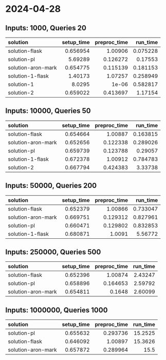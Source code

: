 # 2024-04-28

## Inputs: 1000, Queries 20

| solution           |   setup_time |   preproc_time |   run_time |
|:-------------------|-------------:|---------------:|-----------:|
| solution-flask     |     0.656954 |       1.00906  |   0.075228 |
| solution-pl        |     5.69289  |       0.126272 |   0.17553  |
| solution-aron-mark |     0.654775 |       0.115139 |   0.181153 |
| solution-1-flask   |     1.40173  |       1.07257  |   0.258949 |
| solution-1         |     8.0295   |       1e-06    |   0.582817 |
| solution-2         |     0.659022 |       0.413697 |   1.17154  |

## Inputs: 10000, Queries 50

| solution           |   setup_time |   preproc_time |   run_time |
|:-------------------|-------------:|---------------:|-----------:|
| solution-flask     |     0.654664 |       1.00887  |   0.163815 |
| solution-aron-mark |     0.652656 |       0.122338 |   0.289026 |
| solution-pl        |     0.659739 |       0.123788 |   0.29057  |
| solution-1-flask   |     0.672378 |       1.00912  |   0.784783 |
| solution-2         |     0.667794 |       0.424383 |   3.33738  |

## Inputs: 50000, Queries 200

| solution           |   setup_time |   preproc_time |   run_time |
|:-------------------|-------------:|---------------:|-----------:|
| solution-flask     |     0.652379 |       1.00866  |   0.733047 |
| solution-aron-mark |     0.669751 |       0.129312 |   0.827961 |
| solution-pl        |     0.660471 |       0.129802 |   0.832853 |
| solution-1-flask   |     0.680871 |       1.0091   |   5.56772  |

## Inputs: 250000, Queries 500

| solution           |   setup_time |   preproc_time |   run_time |
|:-------------------|-------------:|---------------:|-----------:|
| solution-flask     |     0.652396 |       1.00874  |    2.43247 |
| solution-pl        |     0.658896 |       0.164653 |    2.59792 |
| solution-aron-mark |     0.654811 |       0.1648   |    2.60099 |

## Inputs: 1000000, Queries 1000

| solution           |   setup_time |   preproc_time |   run_time |
|:-------------------|-------------:|---------------:|-----------:|
| solution-pl        |     0.655632 |       0.293736 |    15.2525 |
| solution-flask     |     0.646092 |       1.00897  |    15.3626 |
| solution-aron-mark |     0.657872 |       0.289964 |    15.5    |